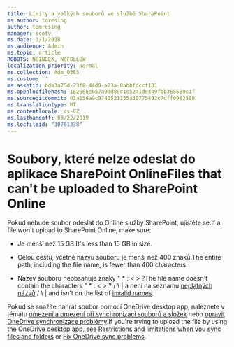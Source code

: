 ```yaml
---
title: Limity a velkých souborů ve službě SharePoint
ms.author: toresing
author: tomresing
manager: scotv
ms.date: 3/1/2018
ms.audience: Admin
ms.topic: article
ROBOTS: NOINDEX, NOFOLLOW
localization_priority: Normal
ms.collection: Adm_O365
ms.custom: ''
ms.assetid: bda3a75d-23f8-44d9-a23a-0abbfdccf131
ms.openlocfilehash: 182668e057a90d80c1c52a1de449fbb365589c1f
ms.sourcegitcommit: 03a156a9c9740521155a30775492c7dff0982588
ms.translationtype: MT
ms.contentlocale: cs-CZ
ms.lasthandoff: 03/22/2019
ms.locfileid: "30761338"
---
```

# <a name="files-that-cant-be-uploaded-to-sharepoint-online"></a><span data-ttu-id="b0899-102">Soubory, které nelze odeslat do aplikace SharePoint Online</span><span class="sxs-lookup"><span data-stu-id="b0899-102">Files that can't be uploaded to SharePoint Online</span></span>

<span data-ttu-id="b0899-103">Pokud nebude soubor odeslat do Online služby SharePoint, ujistěte se:</span><span class="sxs-lookup"><span data-stu-id="b0899-103">If a file won't upload to SharePoint Online, make sure:</span></span>
  
- <span data-ttu-id="b0899-104">Je menší než 15 GB.</span><span class="sxs-lookup"><span data-stu-id="b0899-104">It's less than 15 GB in size.</span></span>
    
- <span data-ttu-id="b0899-105">Celou cestu, včetně názvu souboru je menší než 400 znaků.</span><span class="sxs-lookup"><span data-stu-id="b0899-105">The entire path, including the file name, is fewer than 400 characters.</span></span>
    
- <span data-ttu-id="b0899-106">Název souboru neobsahuje znaky " \* : \< \> ?</span><span class="sxs-lookup"><span data-stu-id="b0899-106">The file name doesn't contain the characters " \* : \< \> ?</span></span> <span data-ttu-id="b0899-107">/ \ | a není na seznamu [neplatných názvů](https://go.microsoft.com/fwlink/?linkid=866430).</span><span class="sxs-lookup"><span data-stu-id="b0899-107">/ \ | and isn't on the list of [invalid names](https://go.microsoft.com/fwlink/?linkid=866430).</span></span>
    
<span data-ttu-id="b0899-108">Pokud se snažíte nahrát soubor pomocí OneDrive desktop app, naleznete v tématu [omezení a omezení při synchronizaci souborů a složek](http://go.microsoft.com/fwlink/p/?LinkID=717734) nebo [opravit OneDrive synchronizace problémy](https://go.microsoft.com/fwlink/?linkid=866431).</span><span class="sxs-lookup"><span data-stu-id="b0899-108">If you're trying to upload the file by using the OneDrive desktop app, see [Restrictions and limitations when you sync files and folders](http://go.microsoft.com/fwlink/p/?LinkID=717734) or [Fix OneDrive sync problems](https://go.microsoft.com/fwlink/?linkid=866431).</span></span>
  

